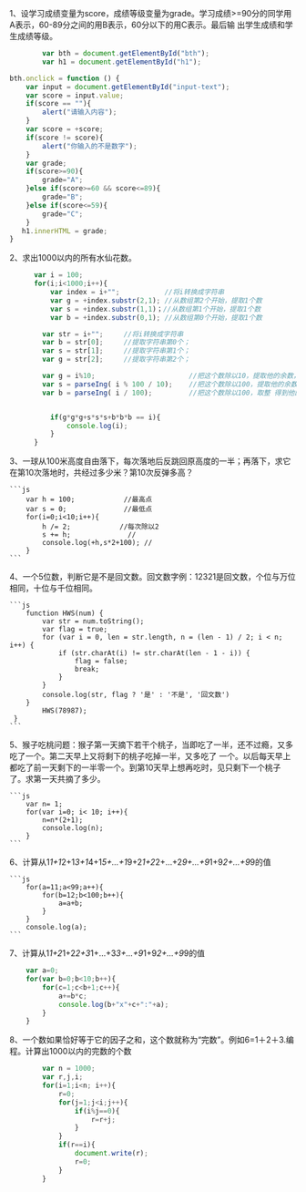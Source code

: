 1、设学习成绩变量为score，成绩等级变量为grade。学习成绩>=90分的同学用A表示，60-89分之间的用B表示，60分以下的用C表示。最后输 出学生成绩和学生成绩等级。

```js
        var bth = document.getElementById("bth");
        var h1 = document.getElementById("h1");

bth.onclick = function () {
    var input = document.getElementById("input-text");
    var score = input.value;
    if(score == ""){
        alert("请输入内容");
    }
    var score = +score;
    if(score != score){
        alert("你输入的不是数字");
    }
    var grade;
    if(score>=90){
        grade="A";
    }else if(score>=60 && score<=89){
        grade="B";
    }else if(score<=59){
        grade="C";
    }
   h1.innerHTML = grade;
}
```

2、求出1000以内的所有水仙花数。

```js
      var i = 100;
      for(i;i<1000;i++){
          var index = i+"";           //将i转换成字符串
          var g = +index.substr(2,1); //从数组第2个开始，提取1个数
          var s = +index.substr(1,1)；//从数组第1个开始，提取1个数
          var b = +index.substr(0,1); //从数组第0个开始，提取1个数

        var str = i+"";     //将i转换成字符串
        var b = str[0];     //提取字符串第0个；
        var s = str[1];     //提取字符串第1个；
        var g = str[2];     //提取字符串第2个；

        var g = i%10;                       //把这个数除以10，提取他的余数，得到他的个位
        var s = parseIng( i % 100 / 10);    //把这个数除以100，提取他的余数，然后在除以10，取整 得到他的十位
        var b = parseIng( i / 100);         //把这个数除以100，取整 得到他的百位


          if(g*g*g+s*s*s+b*b*b == i){
              console.log(i);
          }
      }
```

3、一球从100米高度自由落下，每次落地后反跳回原高度的一半；再落下，求它在第10次落地时，共经过多少米？第10次反弹多高？

    ```js
        var h = 100;            //最高点
        var s = 0;              //最低点
        for(i=0;i<10;i++){      
            h /= 2;            //每次除以2
            s += h;              //
            console.log(+h,s*2+100); //
        }
    ```

4、一个5位数，判断它是不是回文数。回文数字例：12321是回文数，个位与万位相同，十位与千位相同。

    ```js
        function HWS(num) {
            var str = num.toString();
            var flag = true;
            for (var i = 0, len = str.length, n = (len - 1) / 2; i < n; i++) {
                if (str.charAt(i) != str.charAt(len - 1 - i)) {
                    flag = false;
                    break;
                }
            }
            console.log(str, flag ? '是' : '不是', '回文数')
        }
            HWS(78987);
     }
    ```

5、猴子吃桃问题：猴子第一天摘下若干个桃子，当即吃了一半，还不过瘾，又多吃了一个。第二天早上又将剩下的桃子吃掉一半，又多吃了 一个。以后每天早上都吃了前一天剩下的一半零一个。到第10天早上想再吃时，见只剩下一个桃子了。求第一天共摘了多少。

    ```js
        var n= 1;
        for(var i=0; i< 10; i++){
            n=n*(2+1);
            console.log(n);
        }
    ```

6、计算从1*1+1*2+1*3+1*4+1*5+…+1*9+2*1+2*2+…+2*9+…+9*1+9*2+…+9*9的值

    ```js
        for(a=11;a<99;a++){
            for(b=12;b<100;b++){
                a=a+b;
            }
        }
        console.log(a);
    ```

7、计算从1*1+2*1+2*2+3*1+…+3*3+…+9*1+9*2+…+9*9的值

```js
    var a=0;
    for(var b=0;b<10;b++){
        for(c=1;c<b+1;c++){
            a+=b*c;
            console.log(b+"x"+c+":"+a);
        }
    }
```

8、一个数如果恰好等于它的因子之和，这个数就称为“完数”。例如6=1＋2＋3.编程。计算出1000以内的完数的个数

```js
        var n = 1000;
        var r,j,i;
        for(i=1;i<n; i++){
            r=0;
            for(j=1;j<i;j++){
                if(i%j==0){
                    r=r+j;
                }
            }
            if(r==i){
                document.write(r);
                r=0;
            }
        }
```
